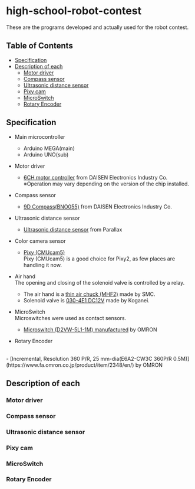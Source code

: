 # high-school-robot-contest
These are the programs developed and actually used for the robot contest.

## Table of Contents
- [Specification](../main/README.md#specification)
- [Description of each](../main/README.md#description-of-each)
  - [Motor driver](../main/README.md#motor-driver)
  - [Compass sensor](../main/README.md#compass-sensor)
  - [Ultrasonic distance sensor](../main/README.md#ultrasonic-distance-sensor)
  - [Pixy cam](../main/README.md#pixy-cam)
  - [MicroSwitch](../main/README.md#microswitch)
  - [Rotary Encoder](../main/READM.md#rotary-encoder)

## Specification
- Main microcontroller
  - Arduino MEGA(main)
  - Arduino UNO(sub) 

- Motor driver
  - [6CH motor controller](https://www.daisen-netstore.com/shopdetail/000000000074/ct12/page1/order/)
  from DAISEN Electronics Industry Co.<br>
  ※Operation may vary depending on the version of the chip installed.

- Compass sensor
  - [9D Compass(BNO055)](https://www.daisen-netstore.com/shopdetail/000000000093/ct11/page1/order/)
  from DAISEN Electronics Industry Co.
 
- Ultrasonic distance sensor
  - [Ultrasonic distance sensor](https://www.daisen-netstore.com/shopdetail/000000000226/ct11/page1/order/)
  from Parallax
  
- Color camera sensor
  - [Pixy (CMUcam5)](https://docs.pixycam.com/wiki/doku.php?id=wiki:v1:start) <br>
  Pixy (CMUcam5) is a good choice for Pixy2, as few places are handling it now.
  
- Air hand
<br>The opening and closing of the solenoid valve is controlled by a relay.
  - The air hand is a [thin air chuck (MHF2)](https://www.smcworld.com/webcatalog/ja-jp/rotary-actuators-air-grippers/parallel-type-air-grippers/)
 made by SMC.
  - Solenoid valve is [030-4E1 DC12V](https://official.koganei.co.jp/product/030_ALL) 
 made by Koganei.
  
- MicroSwitch
<br>Microswitches were used as contact sensors.  
  - [Microswitch (D2VW-5L1-1M) manufactured](https://www.fa.omron.co.jp/product/item/62299/) by OMRON
 
- Rotary Encoder 
<br>
  - [Incremental, Resolution 360 P/R, 25 mm-dia(E6A2-CW3C 360P/R 0.5M)](https://www.fa.omron.co.jp/product/item/2348/en/) by OMRON


## Description of each

### Motor driver

### Compass sensor

### Ultrasonic distance sensor

### Pixy cam

### MicroSwitch

### Rotary Encoder

